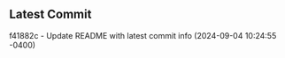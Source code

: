 
## Latest Commit
f41882c - Update README with latest commit info (2024-09-04 10:24:55 -0400) <Yunxi-Zhou>
